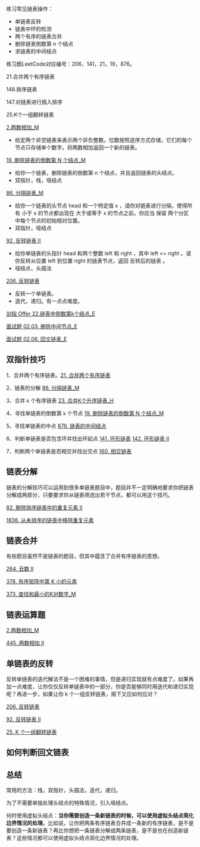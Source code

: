 练习常见链表操作：

- 单链表反转
- 链表中环的检测
- 两个有序的链表合并
- 删除链表倒数第 n 个结点
- 求链表的中间结点

练习题LeetCode对应编号：206，141，21，19，876。


21.合并两个有序链表

148.排序链表

147.对链表进行插入排序

25.K个一组翻转链表

[2.两数相加_M](../explain/2.两数相加_M.md)

- 给定两个非空链表来表示两个非负整数。位数按照逆序方式存储，它们的每个节点只存储单个数字。将两数相加返回一个新的链表。

[19. 删除链表的倒数第 N 个结点_M](../explain/19.%20删除链表的倒数第%20N%20个结点_M.md)

- 给你一个链表，删除链表的倒数第 n 个结点，并且返回链表的头结点。
- 双指针，栈，哑结点

[86. 分隔链表_M](../explain/86.%20分隔链表_M.md)

- 给你一个链表的头节点 head 和一个特定值 x ，请你对链表进行分隔，使得所有 小于 x 的节点都出现在 大于或等于 x 的节点之前。你应当 保留 两个分区中每个节点的初始相对位置。
- 双指针，哑结点

[92. 反转链表 II](../explain/92.%20反转链表%20II.md)

- 给你单链表的头指针 head 和两个整数 left 和 right ，其中 left <= right 。请你反转从位置 left 到位置 right 的链表节点，返回 反转后的链表 。
- 哑结点，头插法

[206. 反转链表](../explain/206.%20反转链表.md)

- 反转一个单链表。
- 迭代，递归。有一点点难度。

[剑指 Offer 22.链表中倒数第k个结点_E](../explain/剑指%20Offer%2022.链表中倒数第k个结点_E.md)

[面试题 02.03. 删除中间节点_E](../explain/面试题%2002.03.%20删除中间节点_E.md)

[面试题 02.06. 回文链表_E](../explain/面试题%2002.06.%20回文链表_E.md)

## 双指针技巧

1、合并两个有序链表。[21. 合并两个有序链表](../explain/21.%20合并两个有序链表.md)

2、链表的分解 [86. 分隔链表_M](../explain/86.%20分隔链表_M.md)

3、合并 `k` 个有序链表 [23. 合并K个升序链表_H](../explain/23.%20合并K个升序链表_H.md)

4、寻找单链表的倒数第 `k` 个节点 [19. 删除链表的倒数第 N 个结点_M](../explain/19.%20删除链表的倒数第%20N%20个结点_M.md)

5、寻找单链表的中点 [876. 链表的中间结点](../explain/876.%20链表的中间结点.md)

6、判断单链表是否包含环并找出环起点 [141. 环形链表](../explain/141.%20环形链表.md) [142. 环形链表 II](../explain/142.%20环形链表%20II.md)

7、判断两个单链表是否相交并找出交点 [160. 相交链表](../explain/160.%20相交链表.md)

## 链表分解

链表的分解技巧可以运用到很多单链表题目中，题目并不一定明确地要求你把链表分解成两部分，只要要求你从链表筛选出若干节点，都可以用这个技巧。

[82. 删除排序链表中的重复元素 II](../explain/82.%20删除排序链表中的重复元素%20II.md)

[1836. 从未排序的链表中移除重复元素](../explain/1836.%20从未排序的链表中移除重复元素.md)

## 链表合并

有些题目虽然不是链表的题目，但其中蕴含了合并有序链表的思想。

[264. 丑数 II](../explain/264.%20丑数%20II.md)

[378. 有序矩阵中第 K 小的元素](../explain/378.%20有序矩阵中第%20K%20小的元素.md)

[373. 查找和最小的K对数字_M](../explain/373.%20查找和最小的K对数字_M.md)

## 链表运算题



[2.两数相加_M](../explain/2.两数相加_M.md)

[445. 两数相加 II](../explain/445.%20两数相加%20II.md)
## 单链表的反转

反转单链表的迭代解法不是一个困难的事情，但是递归实现就有点难度了。如果再加一点难度，让你仅仅反转单链表中的一部分，你是否能够同时用迭代和递归实现呢？再进一步，如果让你 k 个一组反转链表，阁下又应如何应对？

[206. 反转链表](../explain/206.%20反转链表.md)

[92. 反转链表 II](../explain/92.%20反转链表%20II.md)

[25. K 个一组翻转链表](../explain/25.%20K%20个一组翻转链表.md)

## 如何判断回文链表


## 总结

常用的方法：栈，双指针，头插法，迭代，递归。

为了不需要单独处理头结点的特殊情况，引入哑结点。

何时使用虚拟头结点：**当你需要创造一条新链表的时候，可以使用虚拟头结点简化边界情况的处理**。比如说，让你把两条有序链表合并成一条新的有序链表，是不是要创造一条新链表？再比你想把一条链表分解成两条链表，是不是也在创造新链表？这些情况都可以使用虚拟头结点简化边界情况的处理。

